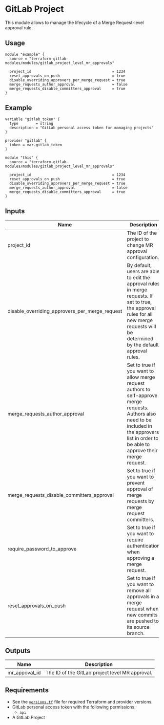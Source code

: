 # GitLab Project

This module allows to manage the lifecycle of a Merge Request-level approval rule.

## Usage

```hcl
module "example" {
  source = "terraform-gitlab-modules/modules/gitlab_project_level_mr_approvals"

  project_id                                     = 1234
  reset_approvals_on_push                        = true
  disable_overriding_approvers_per_merge_request = true
  merge_requests_author_approval                 = false
  merge_requests_disable_committers_approval     = true
}
```

## Example

```hcl
variable "gitlab_token" {
  type        = string
  description = "GitLab personal access token for managing projects"
}

provider "gitlab" {
  token = var.gitlab_token
}

module "this" {
  source = "terraform-gitlab-modules/modules/gitlab_project_level_mr_approvals"

  project_id                                     = 1234
  reset_approvals_on_push                        = true
  disable_overriding_approvers_per_merge_request = true
  merge_requests_author_approval                 = false
  merge_requests_disable_committers_approval     = true
}
```

<!-- BEGINNING OF PRE-COMMIT-TERRAFORM DOCS HOOK -->
## Inputs

| Name | Description | Type | Default | Required |
|------|-------------|------|---------|:--------:|
| project\_id | The ID of the project to change MR approval configuration. | `number` | n/a | yes |
| disable\_overriding\_approvers\_per\_merge\_request | By default, users are able to edit the approval rules in merge requests. If set to true, the approval rules for all new merge requests will be determined by the default approval rules. | `bool` | `true` | no |
| merge\_requests\_author\_approval | Set to true if you want to allow merge request authors to self-approve merge requests. Authors also need to be included in the approvers list in order to be able to approve their merge request. | `bool` | `false` | no |
| merge\_requests\_disable\_committers\_approval | Set to true if you want to prevent approval of merge requests by merge request committers. | `bool` | `false` | no |
| require\_password\_to\_approve | Set to true if you want to require authentication when approving a merge request. | `bool` | `false` | no |
| reset\_approvals\_on\_push | Set to true if you want to remove all approvals in a merge request when new commits are pushed to its source branch. | `bool` | `true` | no |

## Outputs

| Name | Description |
|------|-------------|
| mr\_appoval\_id | The ID of the GitLab project level MR approval. |

<!-- END OF PRE-COMMIT-TERRAFORM DOCS HOOK -->

## Requirements

- See the [`versions.tf`](versions.tf) file for required Terraform and provider versions.
- GitLab personal access token with the following permissions:
    - `api`
- A GitLab Project